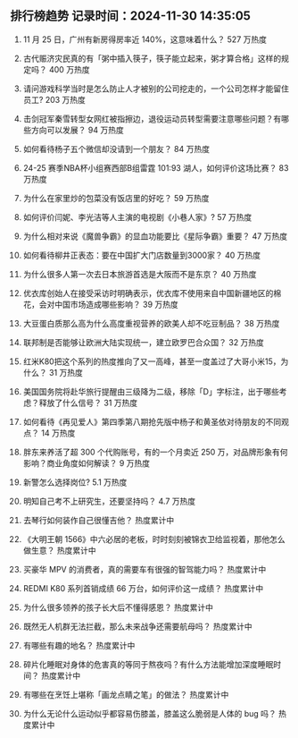 
## 排行榜趋势 记录时间：2024-11-30 14:35:05
  
  1. 11 月 25 日，广州有新房得房率近 140%，这意味着什么？ 527 万热度
    
  2. 古代赈济灾民真的有「粥中插入筷子，筷子能立起来，粥才算合格」这样的规定吗？ 400 万热度
    
  3. 请问游戏科学当时是怎么防止人才被别的公司挖走的，一个公司怎样才能留住员工? 203 万热度
    
  4. 击剑冠军秦雪转型女网红被指擦边，退役运动员转型需要注意哪些问题？有哪些方向可以发展？ 94 万热度
    
  5. 如何看待杨子五个微信却没请到一个朋友？ 84 万热度
    
  6. 24-25 赛季NBA杯小组赛西部B组雷霆 101:93 湖人，如何评价这场比赛？ 83 万热度
    
  7. 为什么在家里炒的包菜没有饭店里的好吃？ 59 万热度
    
  8. 如何评价闫妮、李光洁等人主演的电视剧《小巷人家》? 57 万热度
    
  9. 为什么相对来说《魔兽争霸》的显血功能要比《星际争霸》重要？ 47 万热度
    
  10. 如何看待柳井正表态：要在中国扩大门店数量到3000家？ 40 万热度
    
  11. 为什么很多人第一次去日本旅游首选是大阪而不是东京？ 40 万热度
    
  12. 优衣库创始人在接受采访时明确表示，优衣库不使用来自中国新疆地区的棉花，会对中国市场造成哪些影响？ 39 万热度
    
  13. 大豆蛋白质那么高为什么高度重视营养的欧美人却不吃豆制品？ 38 万热度
    
  14. 联邦制是否能够让欧洲大陆实现统一，建立欧罗巴合众国？ 32 万热度
    
  15. 红米K80把这个系列的热度推向了又一高峰，甚至一度盖过了大哥小米15，为什么？ 31 万热度
    
  16. 美国国务院将赴华旅行提醒由三级降为二级，移除「D」字标注，出于哪些考虑？释放了什么信号？ 31 万热度
    
  17. 如何看待《再见爱人》第四季第八期抢先版中杨子和黄圣依对待朋友的不同观点？ 14 万热度
    
  18. 胖东来养活了超 300 个代购账号，有的一个月卖近 250 万，对品牌形象有何影响？商业角度如何解读？ 9 万热度
    
  19. 新警怎么选择岗位? 5.1 万热度
    
  20. 明知自己考不上研究生，还要坚持吗？ 4.7 万热度
    
  21. 去琴行如何装作自己很懂吉他？ 热度累计中
    
  22. 《大明王朝 1566》中六必居的老板，时时刻刻被锦衣卫给监视着，那他怎么做生意？ 热度累计中
    
  23. 买豪华 MPV 的消费者，真的需要车有很强的智驾能力吗？ 热度累计中
    
  24. REDMI K80 系列首销成绩 66 万台，如何评价这一成绩？ 热度累计中
    
  25. 为什么很多领养的孩子长大后不懂得感恩？ 热度累计中
    
  26. 既然无人机群无法拦截，那么未来战争还需要航母吗？ 热度累计中
    
  27. 有哪些有趣的地名？ 热度累计中
    
  28. 碎片化睡眠对身体的危害真的等同于熬夜吗？有什么方法能增加深度睡眠时间？ 热度累计中
    
  29. 有哪些在烹饪上堪称「画龙点睛之笔」的做法？ 热度累计中
    
  30. 为什么无论什么运动似乎都容易伤膝盖，膝盖这么脆弱是人体的 bug 吗？ 热度累计中
    